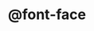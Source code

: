 ---
title: "@font-face"
description: "`@font-face` in CSS allows to include your own fonts inside an email."
category: css
keywords: font face, web fonts, google fonts
last_test_date: "2019-07-18"
test_url: "/tests/css-font-face.html"
test_results_url: "https://app.emailonacid.com/app/acidtest/veY9MhuhgFeF1ly5crrhTXawfLJSwxgpYi27OElI7iSoc/list"
stats: {
    apple-mail: {
        macos: {
            "12.2":"y"
        },
        ios: {
            "10.3":"y",
            "12.3.1":"y"
        }
    },
    gmail: {
        desktop-webmail: {
            "2019-07":"n #6"
        },
        ios: {
            "2019-07":"n"
        },
        android: {
            "2019-07":"n"
        },
        mobile-webmail: {
            "2020-02":"n"
        }
    },
    orange: {
        desktop-webmail: {
            "2019-05":"a #2",
            "2021-03":"n #7"
        },
        ios: {
            "2019-07":"y"
        },
        android: {
            "2019-07":"a #1"
        }
    },
    outlook: {
        windows: {
            "2003":"a #3",
            "2007":"a #4 #5",
            "2010":"a #4 #5",
            "2013":"a #4 #5",
            "2016":"a #4 #5",
            "2019":"a #4"
        },
        windows-10-mail: {
            "2020-01":"n"
        },
        macos: {
            "2011":"y",
            "2016":"y"
        },
        outlook-com: {
            "2019-07":"n"
        },
        ios: {
            "2.51.1":"y",
            "3.29.0":"n"
        },
        android: {
            "2019-07":"n"
        }
    },
    samsung-email: {
        android: {
            "6.0":"y"
        }
    },
    sfr: {
        desktop-webmail: {
            "2019-07":"a #2"
        },
        ios: {
            "2019-07":"n"
        },
        android: {
            "2019-07":"n"
        }
    },
    thunderbird: {
        macos: {
            "60.7":"y",
            "78.5":"y"
        }
    },
    aol: {
        desktop-webmail: {
            "2020-01":"n"
        },
        ios: {
            "2020-01":"n"
        },
        android: {
            "2020-01":"n"
        }
    },
    yahoo: {
        desktop-webmail: {
            "2019-07":"n"
        },
        ios: {
            "2019-07":"n"
        },
        android: {
            "2019-07":"n"
        }
    },
    protonmail: {
        desktop-webmail: {
            "2020-03":"n"
        },
        ios: {
            "2020-03":"n"
        },
        android: {
            "2020-03":"y"
        }
    },
    hey: {
        desktop-webmail: {
            "2020-06":"y"
        }
    },
    mail-ru: {
        desktop-webmail: {
            "2020-10":"n"
        }
    },
    fastmail: {
        desktop-webmail: {
            "2021-07": "n"
        }
    },
    laposte: {
        desktop-webmail: {
            "2021-08": "a #2"
        }
    }
}
notes_by_num: {
    "1": "Partial. Only supported through a `<link>` tag.",
    "2": "Partial. Only supported directly through a `<style>` tag.",
    "3": "Buggy. Support depends on the version of IE installed.",
    "4": "Partial. The declaration is supported but distant fonts are ignored.",
    "5": "Buggy. Elements using a font declared with `@font-face` ignore the font stack and fall back to Times New Roman. Use `mso-generic-font-family` and `mso-font-alt` to control the fallback.",
    "6": "Not supported. Roboto and Google Sans can be used, but only because they're embedded with the webmail's own styles.",
    "7": "Not supported. The `@font-face` declaration is kept but the `src` property is removed."
}
links: {
    "Can I use: @font-face Web fonts":"https://www.caniuse.com/#feat=fontface",
    "MDN: @font-face":"https://developer.mozilla.org/en-US/docs/Web/CSS/@font-face"
}
---